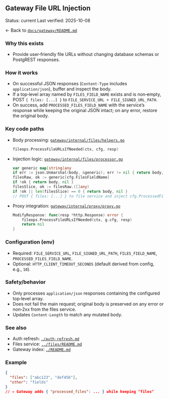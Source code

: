 ## Gateway File URL Injection

Status: current
Last verified: 2025-10-08

← Back to [`docs/gateway/README.md`](./README.md)

### Why this exists

- Provide user‑friendly file URLs without changing database schemas or PostgREST responses.

### How it works

- On successful JSON responses (`Content-Type` includes `application/json`), buffer and inspect the body.
- If a top‑level array named by `FILES_FIELD_NAME` exists and is non‑empty, POST `{ files: [...] }` to `FILE_SERVICE_URL + FILE_SIGNED_URL_PATH`.
- On success, add `PROCESSED_FILES_FIELD_NAME` with the service’s response while keeping the original JSON intact; on any error, restore the original body.

### Key code paths

- Body processing: [`gateway/internal/files/helpers.go`](../../gateway/internal/files/helpers.go)

  ```go
  fileops.ProcessFileURLsIfNeeded(ctx, cfg, resp)
  ```

- Injection logic: [`gateway/internal/files/processor.go`](../../gateway/internal/files/processor.go)

  ```go
  var generic map[string]any
  if err := json.Unmarshal(body, &generic); err != nil { return body, nil }
  filesRaw, ok := generic[cfg.FilesFieldName]
  if !ok { return body, nil }
  filesSlice, ok := filesRaw.([]any)
  if !ok || len(filesSlice) == 0 { return body, nil }
  // POST { files: [...] } to file service and inject cfg.ProcessedFilesFieldName
  ```

- Proxy integration: [`gateway/internal/proxy/proxy.go`](../../gateway/internal/proxy/proxy.go)

  ```go
  ModifyResponse: func(resp *http.Response) error {
      fileops.ProcessFileURLsIfNeeded(ctx, g.cfg, resp)
      return nil
  }
  ```

### Configuration (env)

- Required: `FILE_SERVICE_URL`, `FILE_SIGNED_URL_PATH`, `FILES_FIELD_NAME`, `PROCESSED_FILES_FIELD_NAME`.
- Optional: `HTTP_CLIENT_TIMEOUT_SECONDS` (default derived from config, e.g., `10`).

### Safety/behavior

- Only processes `application/json` responses containing the configured top‑level array.
- Does not fail the main request; original body is preserved on any error or non‑2xx from the files service.
- Updates `Content-Length` to match any mutated body.

### See also

- Auth refresh: [`./auth-refresh.md`](./auth-refresh.md)
- Files service: [`../files/README.md`](../files/README.md)
- Gateway index: [`./README.md`](./README.md)

### Example

```json
{
  "files": ["abc123", "def456"],
  "other": "fields"
}
// → Gateway adds { "processed_files": ... } while keeping "files"
```

